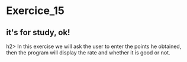 # Exercice_15
<h2>it's for study, ok!</h2>h2>
In this exercise we will ask the user to enter the points he obtained, then the program will display the rate and whether it is good or not.
